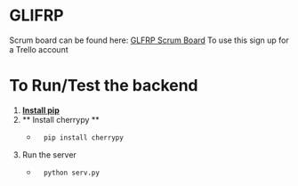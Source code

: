 # GLIFRP
Scrum board can be found here: 
<a href="https://trello.com/b/YEKUDQie">GLFRP Scrum Board</a>
To use this sign up for a Trello account

# To Run/Test the backend
1. <a href="https://pip.pypa.io/en/stable/installing"> **Install pip** </a>
2. ** Install cherrypy **
	* ```bash
		pip install cherrypy
		```
3. Run the server
	* ```bash
		python serv.py
		```
